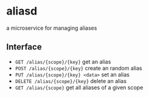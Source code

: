 aliasd
======

a microservice for managing aliases

## Interface

* `GET /alias/{scope}/{key}`
  get an alias
* `POST /alias/{scope}/{key}`
  create an random alias
* `PUT /alias/{scope}/{key} <data>`
  set an alias
* `DELETE /alias/{scope}/{key}`
  delete an alias
* `GET /alias/{scope}`
  get all aliases of a given scope
